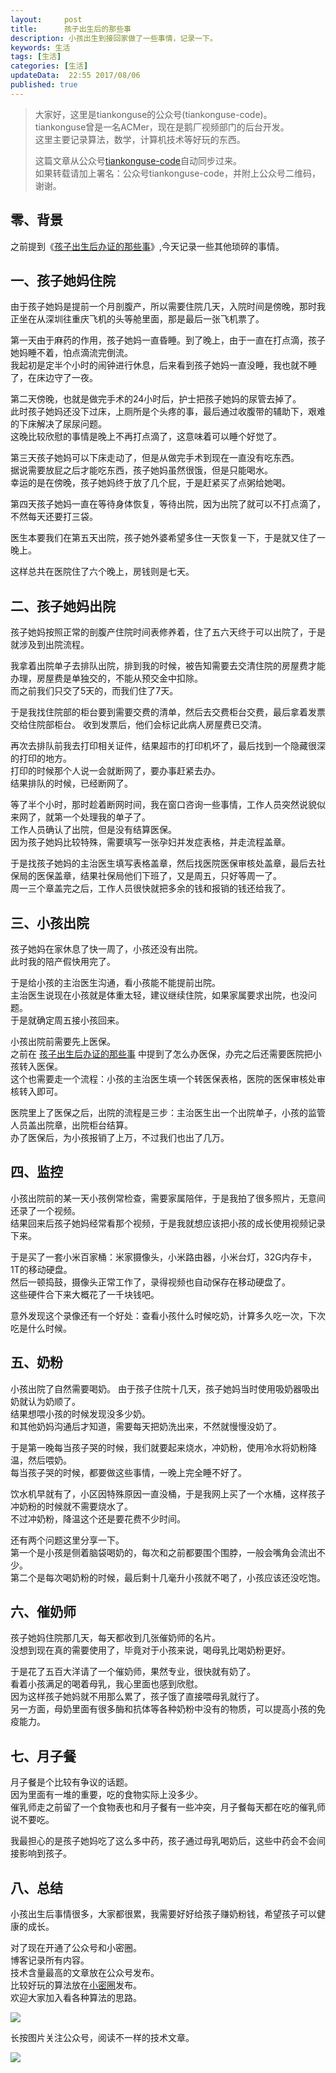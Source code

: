 ```yaml
---  
layout:     post  
title:      孩子出生后的那些事
description: 小孩出生到接回家做了一些事情，记录一下。  
keywords: 生活   
tags: [生活]  
categories: [生活]  
updateData:  22:55 2017/08/06
published: true  
---  
```

  
  
>   
> 大家好，这里是tiankonguse的公众号(tiankonguse-code)。    
> tiankonguse曾是一名ACMer，现在是鹅厂视频部门的后台开发。    
> 这里主要记录算法，数学，计算机技术等好玩的东西。   
>      
> 这篇文章从公众号[tiankonguse-code](http://mp.weixin.qq.com/s/Cte5aGAGuwAQ5tmQXTPhGw)自动同步过来。    
> 如果转载请加上署名：公众号tiankonguse-code，并附上公众号二维码，谢谢。  
>   
>    
  

## 零、背景

之前提到《[孩子出生后办证的那些事](http://mp.weixin.qq.com/s/wsXpOObW7SG8Rgh2cVFgEg)》,今天记录一些其他琐碎的事情。    


## 一、孩子她妈住院

由于孩子她妈是提前一个月剖腹产，所以需要住院几天，入院时间是傍晚，那时我正坐在从深圳往重庆飞机的头等舱里面，那是最后一张飞机票了。
  
  
第一天由于麻药的作用，孩子她妈一直昏睡。到了晚上，由于一直在打点滴，孩子她妈睡不着，怕点滴流完倒流。  
我起初是定半个小时的闹钟进行休息，后来看到孩子她妈一直没睡，我也就不睡了，在床边守了一夜。  


第二天傍晚，也就是做完手术的24小时后，护士把孩子她妈的尿管去掉了。  
此时孩子她妈还没下过床，上厕所是个头疼的事，最后通过收腹带的辅助下，艰难的下床解决了尿尿问题。  
这晚比较欣慰的事情是晚上不再打点滴了，这意味着可以睡个好觉了。  


第三天孩子她妈可以下床走动了，但是从做完手术到现在一直没有吃东西。  
据说需要放屁之后才能吃东西，孩子她妈虽然很饿，但是只能喝水。  
幸运的是在傍晚，孩子她妈终于放了几个屁，于是赶紧买了点粥给她喝。


第四天孩子她妈一直在等待身体恢复，等待出院，因为出院了就可以不打点滴了，不然每天还要打三袋。  


医生本要我们在第五天出院，孩子她外婆希望多住一天恢复一下，于是就又住了一晚上。  


这样总共在医院住了六个晚上，房钱则是七天。


## 二、孩子她妈出院


孩子她妈按照正常的剖腹产住院时间表修养着，住了五六天终于可以出院了，于是就涉及到出院流程。  


我拿着出院单子去排队出院，排到我的时候，被告知需要去交清住院的房屋费才能办理，房屋费是单独交的，不能从预交金中扣除。  
而之前我们只交了5天的，而我们住了7天。  


于是我找住院部的柜台要到需要交费的清单，然后去交费柜台交费，最后拿着发票交给住院部柜台。
收到发票后，他们会标记此病人房屋费已交清。  


再次去排队前我去打印相关证件，结果超市的打印机坏了，最后找到一个隐藏很深的打印的地方。  
打印的时候那个人说一会就断网了，要办事赶紧去办。  
结果排队的时候，已经断网了。  


等了半个小时，那时趁着断网时间，我在窗口咨询一些事情，工作人员突然说貌似来网了，就第一个处理我的单子了。  
工作人员确认了出院，但是没有结算医保。  
因为孩子她妈比较特殊，需要填写一张孕妇并发症表格，并走流程盖章。  


于是找孩子她妈的主治医生填写表格盖章，然后找医院医保审核处盖章，最后去社保局的医保盖章，结果社保局他们下班了，又是周五，只好等周一了。  
周一三个章盖完之后，工作人员很快就把多余的钱和报销的钱还给我了。    



## 三、小孩出院

孩子她妈在家休息了快一周了，小孩还没有出院。  
此时我的陪产假快用完了。  


于是给小孩的主治医生沟通，看小孩能不能提前出院。  
主治医生说现在小孩就是体重太轻，建议继续住院，如果家属要求出院，也没问题。  
于是就确定周五接小孩回来。  


小孩出院前需要先上医保。  
之前在 [孩子出生后办证的那些事](http://mp.weixin.qq.com/s/wsXpOObW7SG8Rgh2cVFgEg) 中提到了怎么办医保，办完之后还需要医院把小孩转入医保。  
这个也需要走一个流程：小孩的主治医生填一个转医保表格，医院的医保审核处审核转入即可。  


医院里上了医保之后，出院的流程是三步：主治医生出一个出院单子，小孩的监管人员盖出院章，出院柜台结算。  
办了医保后，为小孩报销了上万，不过我们也出了几万。  

  
## 四、监控

小孩出院前的某一天小孩例常检查，需要家属陪伴，于是我拍了很多照片，无意间还录了一个视频。  
结果回来后孩子她妈经常看那个视频，于是我就想应该把小孩的成长使用视频记录下来。  

于是买了一套小米百家桶：米家摄像头，小米路由器，小米台灯，32G内存卡，1T的移动硬盘。  
然后一顿捣鼓，摄像头正常工作了，录得视频也自动保存在移动硬盘了。  
这些硬件合下来大概花了一千块钱吧。  


意外发现这个录像还有一个好处：查看小孩什么时候吃奶，计算多久吃一次，下次吃是什么时候。  



## 五、奶粉

小孩出院了自然需要喝奶。
由于孩子住院十几天，孩子她妈当时使用吸奶器吸出奶就认为奶顺了。  
结果想喂小孩的时候发现没多少奶。  
和其他奶妈沟通后才知道，需要每天把奶洗出来，不然就慢慢没奶了。


于是第一晚每当孩子哭的时候，我们就要起来烧水，冲奶粉，使用冷水将奶粉降温，然后喂奶。  
每当孩子哭的时候，都要做这些事情，一晚上完全睡不好了。  


饮水机早就有了，小区因特殊原因一直没桶，于是我网上买了一个水桶，这样孩子冲奶粉的时候就不需要烧水了。  
不过冲奶粉，降温这个还是要花费不少时间。  


还有两个问题这里分享一下。  
第一个是小孩是侧着脑袋喝奶的，每次和之前都要围个围脖，一般会嘴角会流出不少。  
第二个是每次喝奶粉的时候，最后剩十几毫升小孩就不喝了，小孩应该还没吃饱。


## 六、催奶师

孩子她妈住院那几天，每天都收到几张催奶师的名片。  
没想到现在真的需要使用了，毕竟对于小孩来说，喝母乳比喝奶粉更好。  

于是花了五百大洋请了一个催奶师，果然专业，很快就有奶了。  
看着小孩满足的喝着母乳，我心里面也感到欣慰。  
因为这样孩子她妈就不用那么累了，孩子饿了直接喂母乳就行了。  
另一方面，母奶里面有很多酶和抗体等各种奶粉中没有的物质，可以提高小孩的免疫能力。  



## 七、月子餐


月子餐是个比较有争议的话题。  
因为里面有一堆的重要，吃的食物实际上没多少。  
催乳师走之前留了一个食物表也和月子餐有一些冲突，月子餐每天都在吃的催乳师说不要吃。  


我最担心的是孩子她妈吃了这么多中药，孩子通过母乳喝奶后，这些中药会不会间接影响到孩子。  


## 八、总结

小孩出生后事情很多，大家都很累，我需要好好给孩子赚奶粉钱，希望孩子可以健康的成长。  

  
对了现在开通了公众号和小密圈。  
博客记录所有内容。  
技术含量最高的文章放在公众号发布。  
比较好玩的算法放在[小密圈](https://wx.xiaomiquan.com/mweb/views/joingroup/join_group.html?group_id=281548515451&secret=r0krqw9fw0at24vxjxo1uo4k0h4lfe47&extra=d67ce0c25ec91252b3af846a10154c9e9d4cb50c763fee178acd68cd2c2e09ee)发布。  
欢迎大家加入看各种算法的思路。  

![](/images/suanfa_xiaomiquan.jpg)  
  
  
长按图片关注公众号，阅读不一样的技术文章。   
  
![](/images/weixin-50cm.jpg)  
  
  
